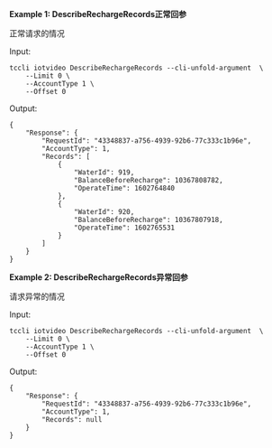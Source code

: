 **Example 1: DescribeRechargeRecords正常回参**

正常请求的情况

Input: 

```
tccli iotvideo DescribeRechargeRecords --cli-unfold-argument  \
    --Limit 0 \
    --AccountType 1 \
    --Offset 0
```

Output: 
```
{
    "Response": {
        "RequestId": "43348837-a756-4939-92b6-77c333c1b96e",
        "AccountType": 1,
        "Records": [
            {
                "WaterId": 919,
                "BalanceBeforeRecharge": 10367808782,
                "OperateTime": 1602764840
            },
            {
                "WaterId": 920,
                "BalanceBeforeRecharge": 10367807918,
                "OperateTime": 1602765531
            }
        ]
    }
}
```

**Example 2: DescribeRechargeRecords异常回参**

请求异常的情况

Input: 

```
tccli iotvideo DescribeRechargeRecords --cli-unfold-argument  \
    --Limit 0 \
    --AccountType 1 \
    --Offset 0
```

Output: 
```
{
    "Response": {
        "RequestId": "43348837-a756-4939-92b6-77c333c1b96e",
        "AccountType": 1,
        "Records": null
    }
}
```

